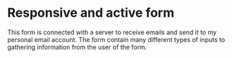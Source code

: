 <h1>Responsive and active form</h1>

This form is connected with a server to receive emails and send it to my personal email account.
    The form contain many different types of inputs to gathering information from the user of the form.

 